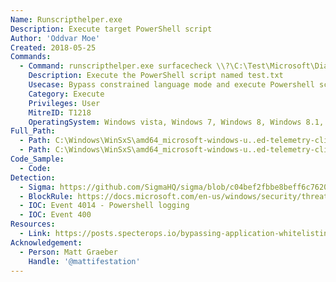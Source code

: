 ```yaml
---
Name: Runscripthelper.exe
Description: Execute target PowerShell script
Author: 'Oddvar Moe'
Created: 2018-05-25
Commands:
  - Command: runscripthelper.exe surfacecheck \\?\C:\Test\Microsoft\Diagnosis\scripts\test.txt C:\Test
    Description: Execute the PowerShell script named test.txt
    Usecase: Bypass constrained language mode and execute Powershell script
    Category: Execute
    Privileges: User
    MitreID: T1218
    OperatingSystem: Windows vista, Windows 7, Windows 8, Windows 8.1, Windows 10
Full_Path:
  - Path: C:\Windows\WinSxS\amd64_microsoft-windows-u..ed-telemetry-client_31bf3856ad364e35_10.0.16299.15_none_c2df1bba78111118\Runscripthelper.exe
  - Path: C:\Windows\WinSxS\amd64_microsoft-windows-u..ed-telemetry-client_31bf3856ad364e35_10.0.16299.192_none_ad4699b571e00c4a\Runscripthelper.exe
Code_Sample:
  - Code:
Detection:
  - Sigma: https://github.com/SigmaHQ/sigma/blob/c04bef2fbbe8beff6c7620d5d7ea6872dbe7acba/rules/windows/process_creation/proc_creation_win_lolbin_runscripthelper.yml
  - BlockRule: https://docs.microsoft.com/en-us/windows/security/threat-protection/windows-defender-application-control/microsoft-recommended-block-rules
  - IOC: Event 4014 - Powershell logging
  - IOC: Event 400
Resources:
  - Link: https://posts.specterops.io/bypassing-application-whitelisting-with-runscripthelper-exe-1906923658fc
Acknowledgement:
  - Person: Matt Graeber
    Handle: '@mattifestation'
---
```


